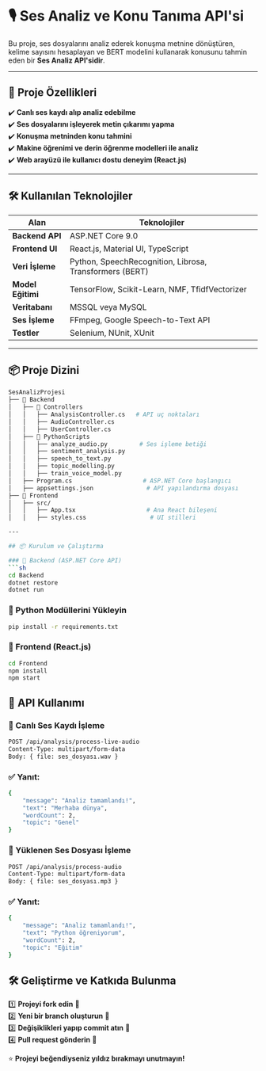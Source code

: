 # 🎙 Ses Analiz ve Konu Tanıma API'si  

Bu proje, ses dosyalarını analiz ederek konuşma metnine dönüştüren, kelime sayısını hesaplayan ve BERT modelini kullanarak konusunu tahmin eden bir **Ses Analiz API'sidir**.  

---

## 🚀 Proje Özellikleri  

✔️ **Canlı ses kaydı alıp analiz edebilme**  
✔️ **Ses dosyalarını işleyerek metin çıkarımı yapma**  
✔️ **Konuşma metninden konu tahmini**  
✔️ **Makine öğrenimi ve derin öğrenme modelleri ile analiz**  
✔️ **Web arayüzü ile kullanıcı dostu deneyim (React.js)**  

---

## 🛠 Kullanılan Teknolojiler  

| **Alan** | **Teknolojiler** |
|----------|----------------|
| **Backend API** | ASP.NET Core 9.0 |
| **Frontend UI** | React.js, Material UI, TypeScript |
| **Veri İşleme** | Python, SpeechRecognition, Librosa, Transformers (BERT) |
| **Model Eğitimi** | TensorFlow, Scikit-Learn, NMF, TfidfVectorizer |
| **Veritabanı** | MSSQL veya MySQL |
| **Ses İşleme** | FFmpeg, Google Speech-to-Text API |
| **Testler** | Selenium, NUnit, XUnit |

---

## 📦 Proje Dizini  

```bash
SesAnalizProjesi
├── 📁 Backend
│   ├── 📁 Controllers
│   │   ├── AnalysisController.cs   # API uç noktaları
│   │   ├── AudioController.cs
│   │   ├── UserController.cs
│   ├── 📁 PythonScripts
│   │   ├── analyze_audio.py         # Ses işleme betiği
│   │   ├── sentiment_analysis.py
│   │   ├── speech_to_text.py
│   │   ├── topic_modelling.py
│   │   ├── train_voice_model.py
│   ├── Program.cs                    # ASP.NET Core başlangıcı
│   ├── appsettings.json               # API yapılandırma dosyası
├── 📁 Frontend
│   ├── src/
│   │   ├── App.tsx                    # Ana React bileşeni
│   │   ├── styles.css                  # UI stilleri

---

## 📦 Kurulum ve Çalıştırma  

### 🔹 Backend (ASP.NET Core API)  
```sh
cd Backend
dotnet restore
dotnet run
```
### 🔹 Python Modüllerini Yükleyin
```sh
pip install -r requirements.txt
```
### 🔹 Frontend (React.js)
```sh
cd Frontend
npm install
npm start
```

## 🎯 API Kullanımı

### 🎤 Canlı Ses Kaydı İşleme
```sh
POST /api/analysis/process-live-audio
Content-Type: multipart/form-data
Body: { file: ses_dosyası.wav }
```
### ✅ Yanıt:
```sh
{
    "message": "Analiz tamamlandı!",
    "text": "Merhaba dünya",
    "wordCount": 2,
    "topic": "Genel"
}
```
### 📁 Yüklenen Ses Dosyası İşleme
```sh
POST /api/analysis/process-audio
Content-Type: multipart/form-data
Body: { file: ses_dosyası.mp3 }
```
### ✅ Yanıt:
```sh
{
    "message": "Analiz tamamlandı!",
    "text": "Python öğreniyorum",
    "wordCount": 2,
    "topic": "Eğitim"
}
```
 ## 🛠 Geliştirme ve Katkıda Bulunma

1️⃣ **Projeyi fork edin** 🍴  
2️⃣ **Yeni bir branch oluşturun** 🌱  
3️⃣ **Değişiklikleri yapıp commit atın** 💾  
4️⃣ **Pull request gönderin** 🚀 




⭐ **Projeyi beğendiyseniz yıldız bırakmayı unutmayın!**











